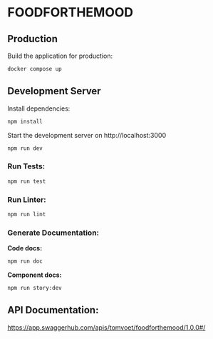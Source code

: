 # FOODFORTHEMOOD

## Production

Build the application for production:

```bash
docker compose up
```

## Development Server

Install dependencies: 

```bash
npm install
```

Start the development server on http://localhost:3000

```bash
npm run dev
```

### Run Tests:

```bash
npm run test
```

### Run Linter:

```bash
npm run lint
```

### Generate Documentation:

**Code docs:**
```bash
npm run doc
```

**Component docs:**
```bash
npm run story:dev
```

## API Documentation:

https://app.swaggerhub.com/apis/tomvoet/foodforthemood/1.0.0#/